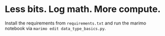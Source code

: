 # Less bits. Log math. More compute.

Install the requirements from `requirements.txt` and run the marimo notebook via `marimo edit data_type_basics.py`.
